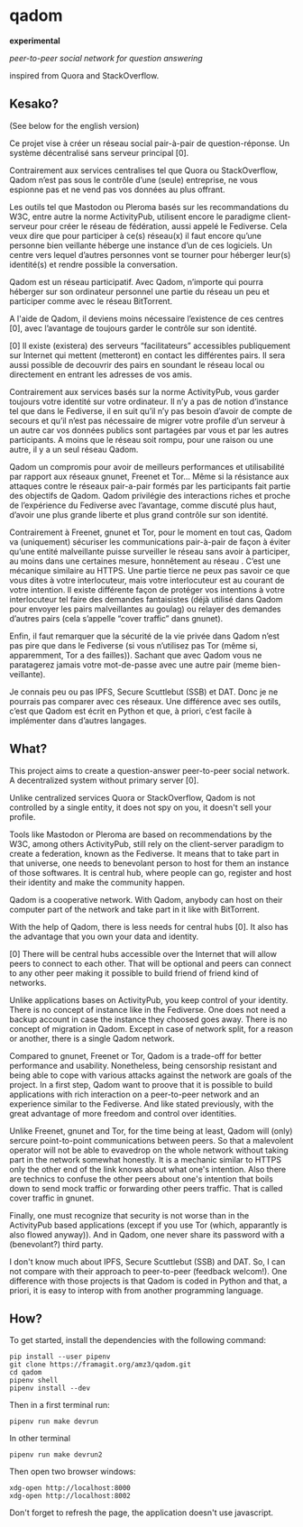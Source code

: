 # qadom

**experimental**

*peer-to-peer social network for question answering*

inspired from Quora and StackOverflow.

## Kesako?

(See below for the english version)

Ce projet vise à créer un réseau social pair-à-pair de
question-réponse. Un système décentralisé sans serveur principal [0].

Contrairement aux services centralises tel que Quora ou StackOverflow,
Qadom n’est pas sous le contrôle d’une (seule) entreprise, ne vous
espionne pas et ne vend pas vos données au plus offrant.

Les outils tel que Mastodon ou Pleroma basés sur les recommandations
du W3C, entre autre la norme ActivityPub, utilisent encore le
paradigme client-serveur pour créer le réseau de fédération, aussi
appelé le Fediverse. Cela veux dire que pour participer à ce(s)
réseau(x) il faut encore qu’une personne bien veillante héberge une
instance d’un de ces logiciels. Un centre vers lequel d’autres
personnes vont se tourner pour héberger leur(s) identité(s) et rendre
possible la conversation.

Qadom est un réseau participatif. Avec Qadom, n’importe qui pourra
héberger sur son ordinateur personnel une partie du réseau un peu et
participer comme avec le réseau BitTorrent.

A l'aide de Qadom, il deviens moins nécessaire l’existence de ces
centres [0], avec l’avantage de toujours garder le contrôle sur son
identité.

[0] Il existe (existera) des serveurs “facilitateurs” accessibles
	publiquement sur Internet qui mettent (metteront) en contact les
	différentes pairs. Il sera aussi possible de decouvrir des pairs
	en soundant le réseau local ou directement en entrant les adresses
	de vos amis.

Contrairement aux services basés sur la norme ActivityPub, vous garder
toujours votre identité sur votre ordinateur. Il n’y a pas de notion
d’instance tel que dans le Fediverse, il en suit qu’il n’y pas besoin
d’avoir de compte de secours et qu’il n’est pas nécessaire de migrer
votre profile d’un serveur à un autre car vos données publics sont
partagées par vous et par les autres participants. A moins que le
réseau soit rompu, pour une raison ou une autre, il y a un seul réseau
Qadom.

Qadom un compromis pour avoir de meilleurs performances et
utilisabilité par rapport aux réseaux gnunet, Freenet et Tor… Même si
la résistance aux attaques contre le réseaux pair-a-pair formés par
les participants fait partie des objectifs de Qadom. Qadom privilégie
des interactions riches et proche de l’expérience du Fediverse avec
l’avantage, comme discuté plus haut, d’avoir une plus grande liberte
et plus grand contrôle sur son identité.

Contrairement à Freenet, gnunet et Tor, pour le moment en tout cas,
Qadom va (uniquement) sécuriser les communications pair-à-pair de
façon à éviter qu’une entité malveillante puisse surveiller le réseau
sans avoir à participer, au moins dans une certaines mesure,
honnêtement au réseau . C’est une mécanique similaire au HTTPS. Une
partie tierce ne peux pas savoir ce que vous dites à votre
interlocuteur, mais votre interlocuteur est au courant de votre
intention. Il existe différente façon de protéger vos intentions à
votre interlocuteur tel faire des demandes fantaisistes (déjà utilisé
dans Qadom pour envoyer les pairs malveillantes au goulag) ou relayer
des demandes d’autres pairs (cela s’appelle “cover traffic” dans
gnunet).

Enfin, il faut remarquer que la sécurité de la vie privée dans Qadom
n’est pas pire que dans le Fediverse (si vous n’utilisez pas Tor (même
si, apparemment, Tor a des failles)). Sachant que avec Qadom vous ne
paratagerez jamais votre mot-de-passe avec une autre pair (meme
bien-veillante).

Je connais peu ou pas IPFS, Secure Scuttlebut (SSB) et DAT. Donc je ne
pourrais pas comparer avec ces réseaux. Une différence avec ses
outils, c’est que Qadom est écrit en Python et que, à priori, c’est
facile à implémenter dans d’autres langages.


## What?

This project aims to create a question-answer peer-to-peer social
network. A decentralized system without primary server [0].

Unlike centralized services Quora or StackOverflow, Qadom is not
controlled by a single entity, it does not spy on you, it doesn't sell
your profile.

Tools like Mastodon or Pleroma are based on recommendations by the
W3C, among others ActivityPub, still rely on the client-server
paradigm to create a federation, known as the Fediverse. It means that
to take part in that universe, one needs to benevolant person to host
for them an instance of those softwares. It is central hub, where
people can go, register and host their identity and make the community
happen.

Qadom is a cooperative network. With Qadom, anybody can host on their
computer part of the network and take part in it like with BitTorrent.

With the help of Qadom, there is less needs for central hubs [0]. It
also has the advantage that you own your data and identity.

[0] There will be central hubs accessible over the Internet that will
	allow peers to connect to each other. That will be optional and
	peers can connect to any other peer making it possible to build
	friend of friend kind of networks.

Unlike applications bases on ActivityPub, you keep control of your
identity.  There is no concept of instance like in the Fediverse. One
does not need a backup account in case the instance they choosed goes
away.  There is no concept of migration in Qadom. Except in case of
network split, for a reason or another, there is a single Qadom
network.

Compared to gnunet, Freenet or Tor, Qadom is a trade-off for better
performance and usability. Nonetheless, being censorship resistant and
being able to cope with various attacks against the network are goals
of the project. In a first step, Qadom want to proove that it is
possible to build applications with rich interaction on a peer-to-peer
network and an experience similar to the Fediverse. And like stated
previously, with the great advantage of more freedom and control over
identities.

Unlike Freenet, gnunet and Tor, for the time being at least, Qadom
will (only) sercure point-to-point communications between peers. So that
a malevolent operator will not be able to evavedrop on the whole network
without taking part in the network somewhat honestly. It is a mechanic
similar to HTTPS only the other end of the link knows about what one's
intention. Also there are technics to confuse the other peers about
one's intention that boils down to send mock traffic or forwarding
other peers traffic. That is called cover traffic in gnunet.

Finally, one must recognize that security is not worse than in the
ActivityPub based applications (except if you use Tor (which,
apparantly is also flowed anyway)). And in Qadom, one never share its
password with a (benevolant?) third party.

I don't know much about IPFS, Secure Scuttlebut (SSB) and DAT. So, I
can not compare with their approach to peer-to-peer (feedback
welcom!). One difference with those projects is that Qadom is coded in
Python and that, a priori, it is easy to interop with from another
programming language.


## How?

To get started, install the dependencies with the following command:

```shell
pip install --user pipenv
git clone https://framagit.org/amz3/qadom.git
cd qadom
pipenv shell
pipenv install --dev
```

Then in a first terminal run:

```shell
pipenv run make devrun
```

In other terminal

```shell
pipenv run make devrun2
```

Then open two browser windows:

```
xdg-open http://localhost:8000
xdg-open http://localhost:8002
```

Don't forget to refresh the page, the application doesn't use
javascript.

